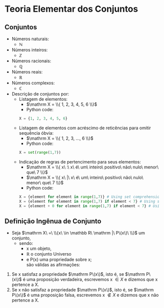 # Teoria Elementar dos Conjuntos
## Conjuntos
- Números naturais: 
    - $\mathbb N$
- Números inteiros:
    - $\mathbb Z$
- Números racionais:
    - $\mathbb Q$
- Números reais:
    - $\mathbb R$
- Números complexos:
    - $\mathbb C$
- Descrição de conjuntos por:
    - Listagem de elementos: 
        - $\mathrm X = \\{ 1, 2, 3, 4, 5, 6 \\}$  
        - Python code:  
        ```python
        X = {1, 2, 3, 4, 5, 6}
        ```
    - Listagem de elementos com acréscimo de reticências para omitir sequência óbvia: 
        - $\mathrm X = \\{ 1, 2, 3, ..., 6 \\}$  
        - Python code:  
        ```python
        X = set(range(1,7))
        ```
    - Indicação de regras de pertencimento para seus elementos:
        - $\mathrm X = \\{ x\ :\ x\ é\ um\ inteiro\ positivo\ não\ nulo\ menor\ que\ 7 \\}$
        - $\mathrm X = \\{ x\ |\ x\ é\ um\ inteiro\ positivo\ não\ nulo\ menor\ que\ 7 \\}$  
        - Python code:  
        ```python
        X = {element for element in range(1,7)} # Using set comprehension to create a new set
        X = {element for element in range(1,7) if element < 7} # Using set comprehension to create a new set
        X = {element + 0 for element in range(1,7) if element < 7} # Using set comprehension to create a new set
        ```  
## Definição Ingênua de Conjunto
- Seja $\mathrm X\ =\ \\{x\ \in \mathbb R\ \mathrm |\ P\(x\)\ \\}$ um conjunto,
    - sendo:
        - x um objeto,
        - $\mathbb R$ o conjunto Universo
        - e P(x) uma propriedade sobre x;  
    são válidas as afirmações:
1. Se x satisfaz a propriedade $\mathrm P\(x\)$, isto é, se $\mathrm P\(x\)$ é uma proposição verdadeira, escrevemos $\mathrm x\ \in X$ e dizemos que x pertence a X. 
2. Se x não satisfaz a propriedade $\mathrm P\(x\)$, isto é, se $\mathrm P\(x\)$ é uma proposição falsa, escrevemos $\mathrm x\ \notin X$ e dizemos que x não pertence a X.